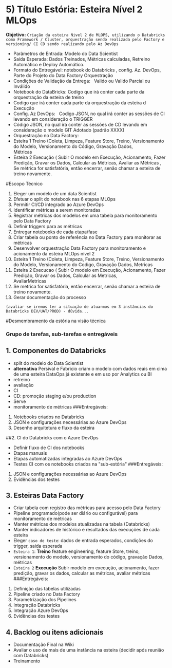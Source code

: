 # 5) Título Estória:  Esteira Nível 2 MLOps

**Objetivo:** `Criação da esteira Nivel 2 de MLOPS, utilizando o Databricks como Framework / Cluster, orquestração sendo realizada pelo Factory e versioning/ CI CD sendo realizando pelo Az DevOps` 

- Parâmetros de Entrada: Modelo do Data Scientist
- Saída Esperada: Dados Treinados, Métricas calculadas, Retreino Automático e Deploy Automático.
- Formato do Entregável: notebook do Databricks , config. Az. DevOps, Parte do Projeto do Data Factory Orquestração 
- Condições de Validação da Entrega:   Valido ou Valido Parcial ou Inválido       
- Notebook do DataBricks: Codigo que irá conter cada parte da orquestração da esteira de treino                      
- Codigo que irá conter cada parte da orquestração da esteira d Execução
- Config. Az DevOps:   Codigo JSON, no qual irá conter as sessões de CI levando em consideração o TRIGGER                              
- Código JSON, no qual irá conter as sessões de CD levando em consideração o modelo GIT Adotado (padrão XXXX)                           
- Orquestração no Data Factory:             
- Esteira 1 Treino (Coleta, Limpeza, Feature Store, Treino, Versionamento do Modelo, Versionamento do Código, Gravação Dados, Métricas                                                 
- Esteira 2 Execução ( Subir O modelo em Execução, Acionamento, Fazer Predição, Gravar os Dados, Calcular as Métricas, Avaliar as Métricas , Se métrica for satisfatória, então encerrar, senão chamar a esteira de treino novamente.


#Escopo Técnico

1. Eleger um modelo de um data Scientist
1. Efetuar o split do notebook nas 6 etapas MLOps
1. Permitir CI/CD integrado ao Azure DevOps
1. Identificar métricas a serem monitoradas
1. Registrar métricas dos modelos em uma tabela para monitoramento pelo Data Factory
1. Definir triggers para as métricas
1. Entregar notebooks de cada etapa/fase
1. Criar tabela ou ponto de referência no Data Factory para monitorar as métricas
1. Desenvolver orquestração Data Factory para monitoramento e acionamento da esteira MLOps nível 2
1. Esteira 1 Treino (Coleta, Limpeza, Feature Store, Treino, Versionamento do Modelo, Versionamento do Codigo, Gravação Dados, Metricas
1. Esteira 2 Execucao ( Subir O modelo em Execução, Acionamento, Fazer Predição, Gravar os Dados, Calcular as Metricas, AvaliarMetricas                                                      
1. Se metrica for satisfatória, então encerrar, senão chamar a esteira de treino novamente.
1. Gerar documentação do processo


`(avaliar se iremos ter a situação de atuarmos em 3 instâncias do Databricks DEV/UAT/PROD) - dúvida...`

#Desmembramento da estória na visão técnica
### Grupo de tarefas, sub-tarefas e entregáveis

## 1. Componentes do Databricks

- split do modelo do Data Scientist
- **alternativa** Persival e Fabricio criam o modelo com dados reais em cima de uma esteira DataOps já existente e em uso por Analytics ou BI
- retreino
- avaliação
- CI
- CD: promoção staging e/ou production
- Serve 
- monitoramento de métricas
###Entregáveis:
1. Notebooks criados no Databricks
1. JSON e configurações necessárias ao Azure DevOps
1. Desenho arquitetura e fluxo da esteira

##2. CI do Databricks com o Azure DevOps

- Definir fluxo de CI dos notebooks
- Etapas manuais
- Etapas automatizadas integradas ao Azure DevOps
- Testes CI com os notebooks criados na "sub-estória"
###Entregáveis:
1. JSON e configurações necessárias ao Azure DevOps 
1. Evidências dos testes

## 3. Esteiras Data Factory
- Criar tabela com registro das métricas para acesso pelo Data Factory
- Pipeline programado(pode ser diário ou configurável) para monitoramento de métricas
- Manter métricas dos modelos atualizadas na tabela (Databricks)
- Manter indicadores de histórico e resultados das execuções de cada esteira
- Eleger `caso de teste`: dados de entrada esperados, condições do trigger, saida esperada
- `Esteira 1`: **Treino** feature engineering, feature Store, treino, versionamento do modelo, versionamento do código, gravação Dados, métricas
- `Esteira 2` **Execução** Subir modelo em execução, acionamento, fazer predição, gravar os dados, calcular as métricas, avaliar métricas
###Entregáveis:
1. Definição das tabelas utilizadas
1. Pipeline criado no Data Factory
1. Parametrização dos Pipelines
1. Integração Databricks
1. Integração Azure DevOps
1. Evidências dos testes         
                           
              
## 4. Backlog ou itens adicionais
-  Documentação Final na Wiki
- Avaliar o uso de mais de uma instância na esteira (decidir após reunião com Databricks)
- Treinamento